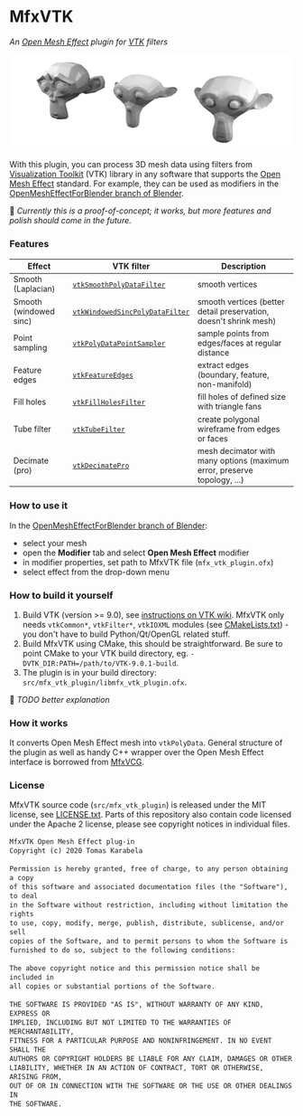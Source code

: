 # MfxVTK

*An [Open Mesh Effect][OpenMeshEffect] plugin for [VTK][VTK] filters*

![Smoothing Suzanne the monkey with VTK filters](doc/monkeys.png)

With this plugin, you can process 3D mesh data using filters
from [Visualization Toolkit][VTK] (VTK) library in any software that supports
the [Open Mesh Effect][OpenMeshEffect] standard. For example, they can be used
as modifiers in the [OpenMeshEffectForBlender branch of Blender][OpenMeshEffectForBlender].

🚧 *Currently this is a proof-of-concept; it works, but more features and polish
should come in the future.*

### Features

Effect | VTK filter | Description
------------ | ------------- | -------------
Smooth (Laplacian) | [`vtkSmoothPolyDataFilter`][vtkSmoothPolyDataFilter] | smooth vertices
Smooth (windowed sinc) | [`vtkWindowedSincPolyDataFilter`][vtkWindowedSincPolyDataFilter] | smooth vertices (better detail preservation, doesn't shrink mesh)
Point sampling | [`vtkPolyDataPointSampler`][vtkPolyDataPointSampler] | sample points from edges/faces at regular distance
Feature edges | [`vtkFeatureEdges`][vtkFeatureEdges] | extract edges (boundary, feature, non-manifold)
Fill holes | [`vtkFillHolesFilter`][vtkFillHolesFilter] | fill holes of defined size with triangle fans
Tube filter | [`vtkTubeFilter`][vtkTubeFilter] | create polygonal wireframe from edges or faces
Decimate (pro) | [`vtkDecimatePro`][vtkDecimatePro] | mesh decimator with many options (maximum error, preserve topology, ...)

### How to use it

In the [OpenMeshEffectForBlender branch of Blender][OpenMeshEffectForBlender]:

- select your mesh
- open the **Modifier** tab and select **Open Mesh Effect** modifier
- in modifier properties, set path to MfxVTK file (`mfx_vtk_plugin.ofx`)
- select effect from the drop-down menu

### How to build it yourself

1. Build VTK (version >= 9.0), see [instructions on VTK wiki][BuildingVTK].
   MfxVTK only needs `vtkCommon*`, `vtkFilter*`, `vtkIOXML` modules
   (see [CMakeLists.txt](src/mfx_vtk_plugin/CMakeLists.txt)) - you don't
   have to build Python/Qt/OpenGL related stuff.
2. Build MfxVTK using CMake, this should be straightforward. Be sure to point
   CMake to your VTK build directory, eg. `-DVTK_DIR:PATH=/path/to/VTK-9.0.1-build`.
3. The plugin is in your build directory: `src/mfx_vtk_plugin/libmfx_vtk_plugin.ofx`.

🚧 *TODO better explanation*

### How it works

It converts Open Mesh Effect mesh into `vtkPolyData`. General structure
of the plugin as well as handy C++ wrapper over the Open Mesh Effect interface
is borrowed from [MfxVCG].

### License

MfxVTK source code (`src/mfx_vtk_plugin`) is released under the MIT license, see [LICENSE.txt](LICENSE.txt).
Parts of this repository also contain code licensed under the Apache 2 license, please
see copyright notices in individual files.

    MfxVTK Open Mesh Effect plug-in
    Copyright (c) 2020 Tomas Karabela
    
    Permission is hereby granted, free of charge, to any person obtaining a copy
    of this software and associated documentation files (the "Software"), to deal
    in the Software without restriction, including without limitation the rights
    to use, copy, modify, merge, publish, distribute, sublicense, and/or sell
    copies of the Software, and to permit persons to whom the Software is
    furnished to do so, subject to the following conditions:
    
    The above copyright notice and this permission notice shall be included in
    all copies or substantial portions of the Software.
    
    THE SOFTWARE IS PROVIDED "AS IS", WITHOUT WARRANTY OF ANY KIND, EXPRESS OR
    IMPLIED, INCLUDING BUT NOT LIMITED TO THE WARRANTIES OF MERCHANTABILITY,
    FITNESS FOR A PARTICULAR PURPOSE AND NONINFRINGEMENT. IN NO EVENT SHALL THE
    AUTHORS OR COPYRIGHT HOLDERS BE LIABLE FOR ANY CLAIM, DAMAGES OR OTHER
    LIABILITY, WHETHER IN AN ACTION OF CONTRACT, TORT OR OTHERWISE, ARISING FROM,
    OUT OF OR IN CONNECTION WITH THE SOFTWARE OR THE USE OR OTHER DEALINGS IN
    THE SOFTWARE.

[OpenMeshEffect]: http://openmesheffect.org
[OpenMeshEffectForBlender]: https://github.com/eliemichel/OpenMeshEffectForBlender
[VTK]: https://vtk.org
[MfxVCG]: https://github.com/eliemichel/MfxVCG
[BuildingVTK]: https://vtk.org/Wiki/VTK/Configure_and_Build

[vtkSmoothPolyDataFilter]: https://vtk.org/doc/nightly/html/classvtkSmoothPolyDataFilter.html
[vtkWindowedSincPolyDataFilter]: https://vtk.org/doc/nightly/html/classvtkWindowedSincPolyDataFilter.html
[vtkPolyDataPointSampler]: https://vtk.org/doc/nightly/html/classvtkPolyDataPointSampler.html
[vtkFeatureEdges]: https://vtk.org/doc/nightly/html/classvtkFeatureEdges.html
[vtkFillHolesFilter]: https://vtk.org/doc/nightly/html/classvtkFillHolesFilter.html
[vtkTubeFilter]: https://vtk.org/doc/nightly/html/classvtkTubeFilter.html
[vtkDecimatePro]: https://vtk.org/doc/nightly/html/classvtkDecimatePro.html
